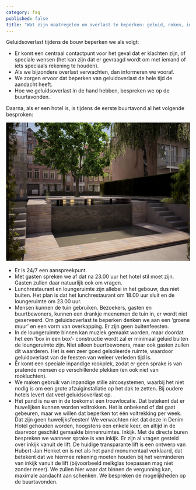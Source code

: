 ```yaml
---
category: faq
published: false
title: "Wat zijn maatregelen om overlast te beperken: geluid, roken, inkijk?"
---
```


Geluidsoverlast tijdens de bouw beperken we als volgt:

- Er komt een centraal contactpunt voor het geval dat er klachten zijn, of speciale wensen (het kan zijn dat er gevraagd wordt om met iemand of iets speciaals rekening te houden).
- Als we bijzondere overlast verwachten, dan informeren we vooraf.
- We zorgen ervoor dat beperken van geluidoverlast de hele tijd de aandacht heeft.
- Hoe we geluidsoverlast in de hand hebben, bespreken we op de buurtavonden.

Daarna, als er een hotel is, is tijdens de eerste buurtavond al het volgende besproken:

![vijver tuin](/media/test30007.jpg)

- Er is 24/7 een aanspreekpunt.
- Met gasten spreken we af dat na 23.00 uur het hotel stil moet zijn. Gasten zullen daar natuurlijk ook om vragen.
- Lunchrestaurant en loungeruimte zijn allebei in het gebouw, dus niet buiten. Het plan is dat het lunchrestaurant om 18.00 uur sluit en de loungeruimte om 23.00 uur. 
- Mensen kunnen de tuin gebruiken. Bezoekers, gasten en buurtbewoners, kunnen een drankje meenemen de tuin in, er wordt niet geserveerd. Om geluidsoverlast te beperken denken we aan een ‘groene muur’ en een vorm van overkapping. Er zijn geen buitenfeesten.
- In de loungeruimte binnen kan muziek gemaakt worden, maar doordat het een ‘box in een box’- constructie wordt zal er minimaal geluid buiten de loungeruimte zijn. Niet alleen buurtbewoners, maar ook gasten zullen dit waarderen. Het is een zeer goed geïsoleerde ruimte, waardoor geluidoverlast van de feesten van weleer verleden tijd is.
- Er komt een speciale inpandige rookplek, zodat er geen sprake is van pratende mensen op verschillende plekken (en ook niet van rookluchten).
- We maken gebruik van inpandige stille aircosystemen, waarbij het niet nodig is om een grote afzuiginstallatie op het dak te zetten. Bij oudere hotels levert dat veel geluidsoverlast op.
- Het pand is nu en in de toekomst een trouwlocatie. Dat betekent dat er huwelijken kunnen worden voltrokken. Het is onbekend of dat gaat gebeuren, maar we willen dat beperken tot één voltrekking per week. Dat zijn geen huwelijksfeesten! We verwachten niet dat deze in Denim Hotel gehouden worden, hoogstens een enkele keer, en altijd in de daarvoor geschikt gemaakte binnenruimtes. 
Inkijk. Met de directe buren bespreken we wanneer sprake is van inkijk. Er zijn al vragen gesteld over inkijk vanuit de lift. De huidige transparante lift is een ontwerp van Hubert-Jan Henket en is net als het pand monumentaal verklaard, dat betekent dat we hiermee rekening moeten houden bij het verminderen van inkijk vanuit de lift (bijvoorbeeld melkglas toepassen mag niet zonder meer). We zullen hier waar dat binnen de vergunning kan, maximale aandacht aan schenken. We bespreken de mogelijkheden op de buurtavonden.

